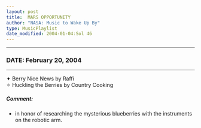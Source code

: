 ```yaml
---
layout: post
title:  MARS OPPORTUNITY
author: "NASA: Music to Wake Up By"
type: MusicPlaylist
date_modified: 2004-01-04:Sol 46
---
```


----
### DATE: February 20, 2004
----
✦ Berry Nice News by Raffi  &nbsp;<br />✧ Huckling the Berries by Country Cooking

##### Comment:
* in honor of researching the mysterious blueberries with the instruments on the robotic arm.

